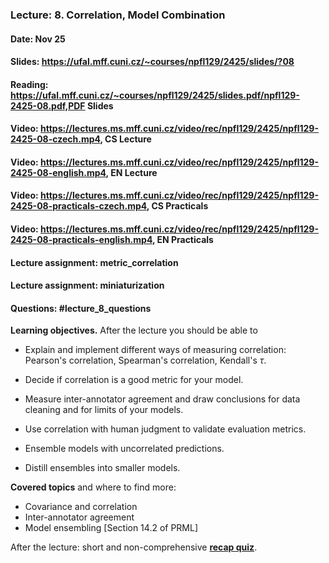 ### Lecture: 8. Correlation, Model Combination
#### Date: Nov 25
#### Slides: https://ufal.mff.cuni.cz/~courses/npfl129/2425/slides/?08
#### Reading: https://ufal.mff.cuni.cz/~courses/npfl129/2425/slides.pdf/npfl129-2425-08.pdf,PDF Slides
#### Video: https://lectures.ms.mff.cuni.cz/video/rec/npfl129/2425/npfl129-2425-08-czech.mp4, CS Lecture
#### Video: https://lectures.ms.mff.cuni.cz/video/rec/npfl129/2425/npfl129-2425-08-english.mp4, EN Lecture
#### Video: https://lectures.ms.mff.cuni.cz/video/rec/npfl129/2425/npfl129-2425-08-practicals-czech.mp4, CS Practicals
#### Video: https://lectures.ms.mff.cuni.cz/video/rec/npfl129/2425/npfl129-2425-08-practicals-english.mp4, EN Practicals
#### Lecture assignment: metric_correlation
#### Lecture assignment: miniaturization
#### Questions: #lecture_8_questions

**Learning objectives.** After the lecture you should be able to

- Explain and implement different ways of measuring correlation: Pearson's
  correlation, Spearman's correlation, Kendall's $\tau$.

- Decide if correlation is a good metric for your model.

- Measure inter-annotator agreement and draw conclusions for data
  cleaning and for limits of your models.

- Use correlation with human judgment to validate evaluation metrics.

- Ensemble models with uncorrelated predictions.

- Distill ensembles into smaller models.

**Covered topics** and where to find more:

- Covariance and correlation
- Inter-annotator agreement
- Model ensembling [Section 14.2 of PRML]

After the lecture: short and non-comprehensive [**recap quiz**](http://quest.ms.mff.cuni.cz/class-quiz/quiz/ml_intro_lect08).
